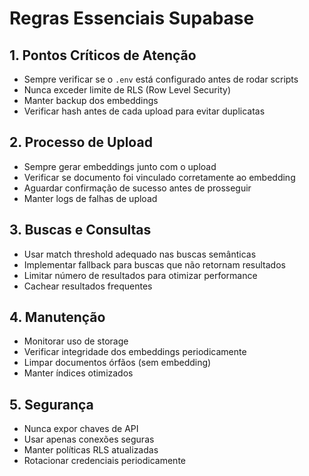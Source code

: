 # Regras Essenciais Supabase

## 1. Pontos Críticos de Atenção

- Sempre verificar se o `.env` está configurado antes de rodar scripts
- Nunca exceder limite de RLS (Row Level Security)
- Manter backup dos embeddings
- Verificar hash antes de cada upload para evitar duplicatas

## 2. Processo de Upload

- Sempre gerar embeddings junto com o upload
- Verificar se documento foi vinculado corretamente ao embedding
- Aguardar confirmação de sucesso antes de prosseguir
- Manter logs de falhas de upload

## 3. Buscas e Consultas

- Usar match threshold adequado nas buscas semânticas
- Implementar fallback para buscas que não retornam resultados
- Limitar número de resultados para otimizar performance
- Cachear resultados frequentes

## 4. Manutenção

- Monitorar uso de storage
- Verificar integridade dos embeddings periodicamente
- Limpar documentos órfãos (sem embedding)
- Manter índices otimizados

## 5. Segurança

- Nunca expor chaves de API
- Usar apenas conexões seguras
- Manter políticas RLS atualizadas
- Rotacionar credenciais periodicamente
